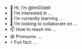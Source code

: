 - 👋 Hi, I’m @hh00ddll
- 👀 I’m interested in ...
- 🌱 I’m currently learning ...
- 💞️ I’m looking to collaborate on ...
- 📫 How to reach me ...
- 😄 Pronouns: ...
- ⚡ Fun fact: ...

<!---
hh00ddll/hh00ddll is a ✨ special ✨ repository because its `README.md` (this file) appears on your GitHub profile.
You can click the Preview link to take a look at your changes.
--->
